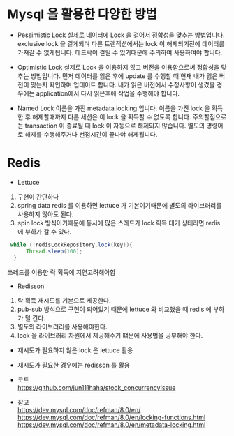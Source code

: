 # Mysql 을 활용한 다양한 방법   

- Pessimistic Lock
실제로 데이터에 Lock 을 걸어서 정합성을 맞추는 방법입니다. exclusive lock 을 걸게되며 다른 트랜잭션에서는 lock 이 해제되기전에 데이터를 가져갈 수 없게됩니다.
데드락이 걸릴 수 있기때문에 주의하여 사용하여야 합니다.

- Optimistic Lock
실제로 Lock 을 이용하지 않고 버전을 이용함으로써 정합성을 맞추는 방법입니다. 먼저 데이터를 읽은 후에 update 를 수행할 때 현재 내가 읽은 버전이 맞는지 확인하며 업데이트 합니다. 내가 읽은 버전에서 수정사항이 생겼을 경우에는 application에서 다시 읽은후에 작업을 수행해야 합니다.

- Named Lock
이름을 가진 metadata locking 입니다. 이름을 가진 lock 을 획득한 후 해제할때까지 다른 세션은 이 lock 을 획득할 수 없도록 합니다. 주의할점으로는 transaction 이 종료될 때 lock 이 자동으로 해제되지 않습니다. 별도의 명령어로 해제를 수행해주거나 선점시간이 끝나야 해제됩니다.

# Redis

- Lettuce
1. 구현이 간단하다
2. spring data redis 를 이용하면 lettuce 가 기본이기때문에 별도의 라이브러리를 사용하지 않아도 된다.
3. spin lock 방식이기때문에 동시에 많은 스레드가 lock 획득 대기 상태라면 redis 에 부하가 갈 수 있다.

```java
 while (!redisLockRepository.lock(key)){
      Thread.sleep(100);
  }
```
쓰레드를 이용한 락 획득에 지연고려해야함

- Redisson
1. 락 획득 재시도를 기본으로 제공한다.
2. pub-sub 방식으로 구현이 되어있기 때문에 lettuce 와 비교했을 때 redis 에 부하가 덜 간다.
3. 별도의 라이브러리를 사용해야한다.
4. lock 을 라이브러리 차원에서 제공해주기 떄문에 사용법을 공부해야 한다.

- 재시도가 필요하지 않은 lock 은 lettuce 활용
- 재시도가 필요한 경우에는 redisson 를 활용


- 코드   
https://github.com/jun111haha/stock_concurrencyIssue

- 참고   
https://dev.mysql.com/doc/refman/8.0/en/   
https://dev.mysql.com/doc/refman/8.0/en/locking-functions.html   
https://dev.mysql.com/doc/refman/8.0/en/metadata-locking.html   
